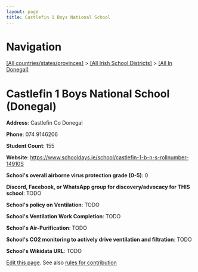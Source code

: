 ```yaml
---
layout: page
title: Castlefin 1 Boys National School
---
```

# Navigation

[[All countries/states/provinces]](../../..) > [[All Irish School Districts]](../..) > [[All In Donegal]](..)

# Castlefin 1 Boys National School (Donegal)

**Address**: Castlefin Co Donegal

**Phone**: 074 9146206

**Student Count**: 155

**Website**: <https://www.schooldays.ie/school/castlefin-1-b-n-s-rollnumber-14910S>

**School's overall airborne virus protection grade (0-5)**: 0

**Discord, Facebook, or WhatsApp group for discovery/advocacy for THIS school**: TODO

**School's policy on Ventilation**: TODO

**School's Ventilation Work Completion**: TODO

**School's Air-Purification**: TODO

**School's CO2 monitoring to actively drive ventilation and filtration**: TODO

**School's Wikidata URL**: TODO


[Edit this page](https://github.com/ventilate-schools/Ireland/edit/main/./Donegal/Castlefin_1_Boys_National_School.md). See also [rules for contribution](../../../contribution-rules/)